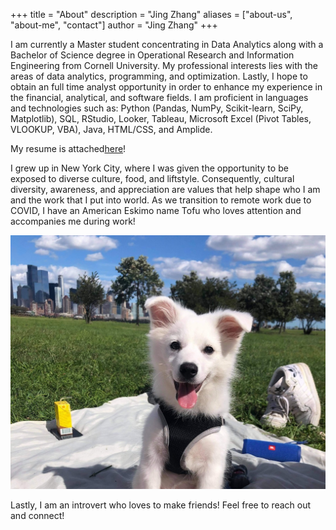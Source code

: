 +++
title = "About"
description = "Jing Zhang"
aliases = ["about-us", "about-me", "contact"]
author = "Jing Zhang"
+++

I am currently a Master student concentrating in Data Analytics along with a Bachelor of Science degree in Operational Research and Information Engineering from Cornell University. My professional interests lies with the areas of data analytics, programming, and optimization. Lastly, I hope to obtain an full time analyst opportunity in order to enhance my experience in the financial, analytical, and software fields. I am proficient in languages and technologies such as: Python (Pandas, NumPy, Scikit-learn, SciPy, Matplotlib), SQL, RStudio, Looker, Tableau, Microsoft Excel (Pivot Tables, VLOOKUP, VBA), Java, HTML/CSS, and Amplide.

My resume is attached[here](/resume.pdf)!

I grew up in New York City, where I was given the opportunity to be exposed to diverse culture, food, and liftstyle. Consequently, cultural diversity, awareness, and appreciation are values that help shape who I am and the work that I put into world. As we transition to remote work due to COVID, I have an American Eskimo name Tofu who loves attention and accompanies me during work!

![Tofu w:250](/t.JPG)

Lastly, I am an introvert who loves to make friends! Feel free to reach out and connect!
 

